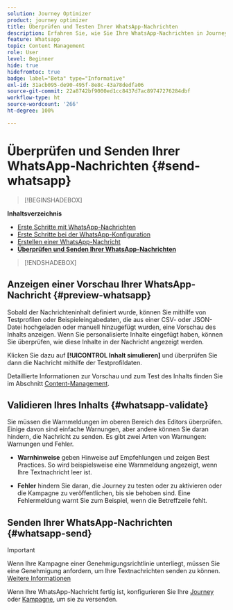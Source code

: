 ```yaml
---
solution: Journey Optimizer
product: journey optimizer
title: Überprüfen und Testen Ihrer WhatsApp-Nachrichten
description: Erfahren Sie, wie Sie Ihre WhatsApp-Nachrichten in Journey Optimizer überprüfen und senden können.
feature: Whatsapp
topic: Content Management
role: User
level: Beginner
hide: true
hidefromtoc: true
badge: label="Beta" type="Informative"
exl-id: 31acb095-de90-495f-8e8c-43a78dedfa06
source-git-commit: 22a8742bf9000ed1cc8437d7ac89747276284dbf
workflow-type: ht
source-wordcount: '266'
ht-degree: 100%

---
```


# Überprüfen und Senden Ihrer WhatsApp-Nachrichten {#send-whatsapp}

>[!BEGINSHADEBOX]

**Inhaltsverzeichnis**

* [Erste Schritte mit WhatsApp-Nachrichten](get-started-whatsapp.md)
* [Erste Schritte bei der WhatsApp-Konfiguration](whatsapp-configuration.md)
* [Erstellen einer WhatsApp-Nachricht](create-whatsapp.md)
* **[Überprüfen und Senden Ihrer WhatsApp-Nachrichten](send-whatsapp.md)**

>[!ENDSHADEBOX]

## Anzeigen einer Vorschau Ihrer WhatsApp-Nachricht {#preview-whatsapp}

Sobald der Nachrichteninhalt definiert wurde, können Sie mithilfe von Testprofilen oder Beispieleingabedaten, die aus einer CSV- oder JSON-Datei hochgeladen oder manuell hinzugefügt wurden, eine Vorschau des Inhalts anzeigen. Wenn Sie personalisierte Inhalte eingefügt haben, können Sie überprüfen, wie diese Inhalte in der Nachricht angezeigt werden. 

Klicken Sie dazu auf **[!UICONTROL Inhalt simulieren]** und überprüfen Sie dann die Nachricht mithilfe der Testprofildaten.

Detaillierte Informationen zur Vorschau und zum Test des Inhalts finden Sie im Abschnitt [Content-Management](../content-management/preview-test.md).

## Validieren Ihres Inhalts {#whatsapp-validate}

Sie müssen die Warnmeldungen im oberen Bereich des Editors überprüfen. Einige davon sind einfache Warnungen, aber andere können Sie daran hindern, die Nachricht zu senden. Es gibt zwei Arten von Warnungen: Warnungen und Fehler.

* **Warnhinweise** geben Hinweise auf Empfehlungen und zeigen Best Practices. So wird beispielsweise eine Warnmeldung angezeigt, wenn Ihre Textnachricht leer ist.

* **Fehler** hindern Sie daran, die Journey zu testen oder zu aktivieren oder die Kampagne zu veröffentlichen, bis sie behoben sind. Eine Fehlermeldung warnt Sie zum Beispiel, wenn die Betreffzeile fehlt.

## Senden Ihrer WhatsApp-Nachrichten {#whatsapp-send}

>[!IMPORTANT]
>
> Wenn Ihre Kampagne einer Genehmigungsrichtlinie unterliegt, müssen Sie eine Genehmigung anfordern, um Ihre Textnachrichten senden zu können. [Weitere Informationen](../test-approve/gs-approval.md)

Wenn Ihre WhatsApp-Nachricht fertig ist, konfigurieren Sie Ihre [Journey](../building-journeys/publishing-the-journey.md) oder [Kampagne](../campaigns/review-activate-campaign.md), um sie zu versenden.
